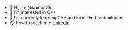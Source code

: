 - 👋 Hi, I’m @kronosGR
- 👀 I’m interested in C++
- 🌱 I’m currently learning C++ and Front-End technologies
- 📫 How to reach me: [LinkedIn](https://www.linkedin.com/in/kronosgr/)

<!---
kronosGR/kronosGR is a ✨ special ✨ repository because its `README.md` (this file) appears on your GitHub profile.
You can click the Preview link to take a look at your changes.
--->
